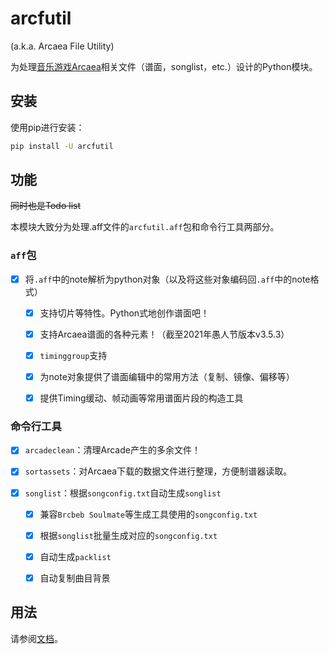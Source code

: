 # arcfutil

(a.k.a. Arcaea File Utility)

为处理[音乐游戏Arcaea](https://arcaea.lowiro.com/)相关文件（谱面，songlist，etc.）设计的Python模块。

## 安装

使用pip进行安装：

```bash
pip install -U arcfutil
```

## 功能

~~同时也是Todo list~~

本模块大致分为处理.aff文件的`arcfutil.aff`包和命令行工具两部分。

### `aff`包

- [x] 将`.aff`中的note解析为python对象（以及将这些对象编码回`.aff`中的note格式）

  - [x] 支持切片等特性。Python式地创作谱面吧！

  - [x] 支持Arcaea谱面的各种元素！（截至2021年愚人节版本v3.5.3）
  
  - [x] `timinggroup`支持
  
  - [x] 为note对象提供了谱面编辑中的常用方法（复制、镜像、偏移等）

  - [x] 提供Timing缓动、帧动画等常用谱面片段的构造工具

### 命令行工具

- [x] `arcadeclean`：清理Arcade产生的多余文件！

- [x] `sortassets`：对Arcaea下载的数据文件进行整理，方便制谱器读取。

- [x] `songlist`：根据`songconfig.txt`自动生成`songlist`

  - [x] 兼容`Brcbeb Soulmate`等生成工具使用的`songconfig.txt`

  - [x] 根据`songlist`批量生成对应的`songconfig.txt`

  - [x] 自动生成`packlist`

  - [x] 自动复制曲目背景
  
## 用法

请参阅[文档](https://docs.arcaea.icu/)。
